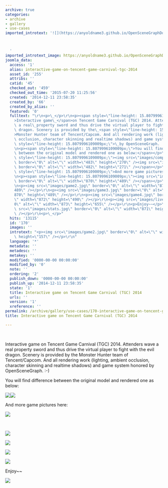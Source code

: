 ```yaml
---
archive: true
categories:
- archive
- gallery
- use-cases
imported_introtext: '![](https://anyoldname3.github.io/OpenSceneGraphDotComBackup/OpenSceneGraph/www.openscenegraph.com/images/game2.jpg)



  '
imported_introtext_image: https://anyoldname3.github.io/OpenSceneGraphDotComBackup/OpenSceneGraph/www.openscenegraph.com/images/game2.jpg
joomla_data:
  access: '1'
  alias: interactive-game-on-tencent-game-carnival-tgc-2014
  asset_id: '255'
  attribs: ''
  catid: '45'
  checked_out: '459'
  checked_out_time: '2015-07-20 11:25:56'
  created: '2014-12-11 23:58:35'
  created_by: '66'
  created_by_alias: ''
  featured: '0'
  fulltext: "\r\n<p>\_</p>\r\n<p><span style=\"line-height: 15.8079996109009px;\"\
    >Interactive game\_</span>on Tencent Game Carnival (TGC) 2014. Attenders wave\
    \ a real\_property sword and thus drive the virtual player to fight with the evil\
    \ dragon. Scenery is provided by the\_<span style=\"line-height: 15.8079996109009px;\"\
    >Monster Hunter team of Tencent/Capcom. And all rendering work (lighting, ambient\
    \ occlusion, character skinning and realtime shadows) and game system\_</span>honored<span\
    \ style=\"line-height: 15.8079996109009px;\">\_by OpenSceneGraph. :-)</span></p>\r\
    \n<p><span style=\"line-height: 15.8079996109009px;\">You will find difference\
    \ between the original model and rendered one as below:</span></p>\r\n<p><span\
    \ style=\"line-height: 15.8079996109009px;\"><img src=\"images/compare1.jpg\"\
    \ border=\"0\" alt=\"\" width=\"483\" height=\"270\" /><img src=\"images/compare2.jpg\"\
    \ border=\"0\" alt=\"\" width=\"482\" height=\"271\" /></span></p>\r\n<p><span\
    \ style=\"line-height: 15.8079996109009px;\">And more game pictures here:</span></p>\r\
    \n<p><span style=\"line-height: 15.8079996109009px;\"><img src=\"images/game1.jpg\"\
    \ border=\"0\" alt=\"\" width=\"870\" height=\"489\" /></span></p>\r\n<p>\_</p>\r\
    \n<p><img src=\"images/game2.jpg\" border=\"0\" alt=\"\" width=\"870\" height=\"\
    489\" /></p>\r\n<p><img src=\"images/game3.jpg\" border=\"0\" alt=\"\" width=\"\
    870\" height=\"489\" /></p>\r\n<p><img src=\"images/game4.jpg\" border=\"0\" alt=\"\
    \" width=\"872\" height=\"490\" /></p>\r\n<p><img src=\"images/live.jpg\" border=\"\
    0\" alt=\"\" width=\"873\" height=\"655\" /></p>\r\n<p>Enjoy~~</p>\r\n<p><img\
    \ src=\"images/stats.jpg\" border=\"0\" alt=\"\" width=\"871\" height=\"490\"\
    \ /></p>\r\n<p>\_</p>"
  hits: '13115'
  id: '170'
  images: ''
  introtext: "<p><img src=\"images/game2.jpg\" border=\"0\" alt=\"\" width=\"279\"\
    \ height=\"157\" /></p>\r\n"
  language: '*'
  metadata: ''
  metadesc: ''
  metakey: ''
  modified: '0000-00-00 00:00:00'
  modified_by: '0'
  note: ''
  ordering: '2'
  publish_down: '0000-00-00 00:00:00'
  publish_up: '2014-12-11 23:58:35'
  state: '1'
  title: Interactive game on Tencent Game Carnival (TGC) 2014
  urls: ''
  version: '1'
  xreference: ''
permalink: /archive/gallery/use-cases/170-interactive-game-on-tencent-game-carnival-tgc-2014:output_ext
title: Interactive game on Tencent Game Carnival (TGC) 2014

---
```

 


Interactive game on Tencent Game Carnival (TGC) 2014. Attenders wave a real property sword and thus drive the virtual player to fight with the evil dragon. Scenery is provided by the Monster Hunter team of Tencent/Capcom. And all rendering work (lighting, ambient occlusion, character skinning and realtime shadows) and game system honored by OpenSceneGraph. :-)


You will find difference between the original model and rendered one as below:


![](https://anyoldname3.github.io/OpenSceneGraphDotComBackup/OpenSceneGraph/www.openscenegraph.com/images/compare1.jpg)![](https://anyoldname3.github.io/OpenSceneGraphDotComBackup/OpenSceneGraph/www.openscenegraph.com/images/compare2.jpg)


And more game pictures here:


![](https://anyoldname3.github.io/OpenSceneGraphDotComBackup/OpenSceneGraph/www.openscenegraph.com/images/game1.jpg)


 


![](https://anyoldname3.github.io/OpenSceneGraphDotComBackup/OpenSceneGraph/www.openscenegraph.com/images/game2.jpg)


![](https://anyoldname3.github.io/OpenSceneGraphDotComBackup/OpenSceneGraph/www.openscenegraph.com/images/game3.jpg)


![](https://anyoldname3.github.io/OpenSceneGraphDotComBackup/OpenSceneGraph/www.openscenegraph.com/images/game4.jpg)


![](https://anyoldname3.github.io/OpenSceneGraphDotComBackup/OpenSceneGraph/www.openscenegraph.com/images/live.jpg)


Enjoy~~


![](https://anyoldname3.github.io/OpenSceneGraphDotComBackup/OpenSceneGraph/www.openscenegraph.com/images/stats.jpg)


 



